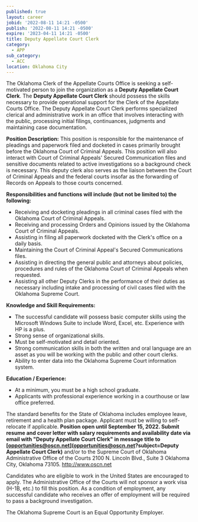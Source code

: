 ```yaml
---
published: true
layout: career
jobid: '2022-08-11 14:21 -0500'
publish: '2022-08-11 14:21 -0500'
expire: '2023-04-11 14:21 -0500'
title: Deputy Appellate Court Clerk
category:
  - APP
sub_category:
  - ACC
location: Oklahoma City
---
```

The Oklahoma Clerk of the Appellate Courts Office is seeking a self-motivated person to join the organization as a **Deputy Appellate Court Clerk**. The **Deputy Appellate Court Clerk** should possess the skills necessary to provide operational support for the Clerk of the Appellate Courts Office. The Deputy Appellate Court Clerk performs specialized clerical and administrative work in an office that involves interacting with the public, processing initial filings, continuances, judgments and maintaining case documentation.

**Position Description:** This position is responsible for the maintenance of pleadings and paperwork filed and docketed in cases primarily brought before the Oklahoma Court of Criminal Appeals. This position will also interact with Court of Criminal Appeals' Secured Communication files and sensitive documents related to active investigations so a background check is necessary. This deputy clerk also serves as the liaison between the Court of Criminal Appeals and the federal courts insofar as the forwarding of Records on Appeals to those courts concerned.

**Responsibilities and functions will include (but not be limited to) the following:**
- Receiving and docketing pleadings in all criminal cases filed with the Oklahoma Court of Criminal Appeals.
- Receiving and processing Orders and Opinions issued by the Oklahoma Court of Criminal Appeals.
- Assisting in filing all paperwork docketed with the Clerk's office on a daily basis.
- Maintaining the Court of Criminal Appeal's Secured Communications files.
- Assisting in directing the general public and attorneys about policies, procedures and rules of the Oklahoma Court of Criminal Appeals when requested.
- Assisting all other Deputy Clerks in the performance of their duties as necessary including intake and processing of civil cases filed with the Oklahoma Supreme Court.

**Knowledge and Skill Requirements:**
- The successful candidate will possess basic computer skills using the Microsoft Windows Suite to include Word, Excel, etc. Experience with HP is a plus.
- Strong sense of organizational skills.
- Must be self-motivated and detail oriented.
- Strong communication skills in both the written and oral language are an asset as you will be working with the public and other court clerks.
- Ability to enter data into the Oklahoma Supreme Court information system.

**Education / Experience:**
- At a minimum, you must be a high school graduate.
- Applicants with professional experience working in a courthouse or law office preferred.

The standard benefits for the State of Oklahoma includes employee leave, retirement and a health plan package. Applicant must be willing to self-relocate if applicable. **Position open until September 15, 2022. Submit resume and cover letter with salary requirements and availability date via email with "Deputy Appellate Court Clerk" in message title to [opportunities@oscn.net](opportunities@oscn.net?subject=Deputy Appellate Court Clerk)** and/or to the Supreme Court of Oklahoma Administrative Office of the Courts 2100 N. Lincoln Blvd., Suite 3 Oklahoma City, Oklahoma 73105. http://www.oscn.net

Candidates who are eligible to work in the United States are encouraged to apply. The Administrative Office of the Courts will not sponsor a work visa (H-1B, etc.) to fill this position.
As a condition of employment, any successful candidate who receives an offer of employment will be required to pass a background investigation.

The Oklahoma Supreme Court is an Equal Opportunity Employer.